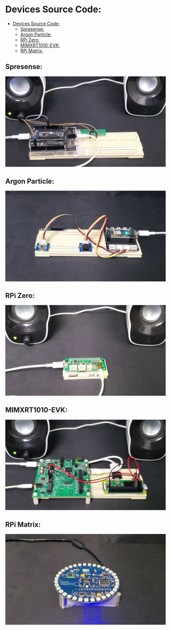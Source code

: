 # Devices Source Code:

- [Devices Source Code:](#devices-source-code)
  - [Spresense:](#spresense)
  - [Argon Particle:](#argon-particle)
  - [RPi Zero:](#rpi-zero)
  - [MIMXRT1010-EVK:](#mimxrt1010-evk)
  - [RPi Matrix:](#rpi-matrix)

## Spresense:

<img src="./Images/spresense.png">



## Argon Particle:

<img src="./Images/argon.png">

## RPi Zero:

<img src="./Images/rpi.png">

## MIMXRT1010-EVK:

<img src="./Images/nxp.png">

## RPi Matrix:

<img src="./Images/matrix.png">
